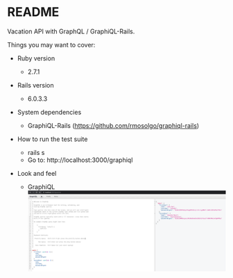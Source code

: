 # README

Vacation API with GraphQL / GraphiQL-Rails.

Things you may want to cover:

* Ruby version
  - 2.7.1

* Rails version
  - 6.0.3.3

* System dependencies
  - GraphiQL-Rails (https://github.com/rmosolgo/graphiql-rails)

* How to run the test suite
  - rails s
  - Go to: http://localhost:3000/graphiql

* Look and feel
  - GraphiQL
  ![Alt text](graphiql.png?raw=true "GraphiQL")